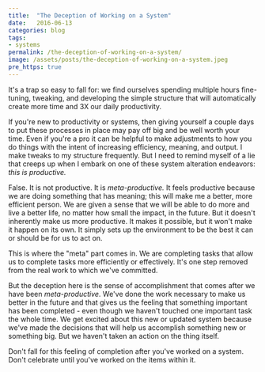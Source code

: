 ```yaml
---
title:  "The Deception of Working on a System"
date:   2016-06-13
categories: blog
tags:
- systems
permalink: /the-deception-of-working-on-a-system/
image: /assets/posts/the-deception-of-working-on-a-system.jpeg
pre_https: true
---
```

It's a trap so easy to fall for: we find ourselves spending multiple hours fine-tuning, tweaking, and developing the simple structure that will automatically create more time and 3X our daily productivity.
<!--more-->

If you're new to productivity or systems, then giving yourself a couple days to put these processes in place may pay off big and be well worth your time. Even if you're a pro it can be helpful to make adjustments to how you do things with the intent of increasing efficiency, meaning, and output. I make tweaks to my structure frequently. But I need to remind myself of a lie that creeps up when I embark on one of these system alteration endeavors: *this is productive.*

False. It is not productive. It is *meta-productive.* It feels productive because we are doing something that has meaning; this will make me a better, more efficient person. We are given a sense that we will be able to do more and live a better life, no matter how small the impact, in the future. But it doesn't inherently make us more productive. It makes it possible, but it won't make it happen on its own. It simply sets up the environment to be the best it can or should be for us to act on.

This is where the "meta" part comes in. We are completing tasks that allow us to complete tasks more efficiently or effectively. It's one step removed from the real work to which we've committed.

But the deception here is the sense of accomplishment that comes after we have been *meta-productive*. We've done the work necessary to make us better in the future and that gives us the feeling that something important has been completed - even though we haven't touched one important task the whole time. We get excited about this new or updated system because we've made the decisions that will help us accomplish something new or something big. But we haven't taken an action on the thing itself.

Don't fall for this feeling of completion after you've worked on a system. Don't celebrate until you've worked on the items within it.
